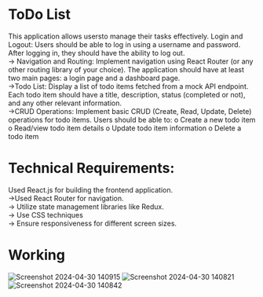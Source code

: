 # ToDo List
This application allows usersto manage their tasks effectively.
Login and Logout: Users should be able to log in using a username and password. After
logging in, they should have the ability to log out.<br>
-> Navigation and Routing: Implement navigation using React Router (or any other routing
library of your choice). The application should have at least two main pages: a login page and
a dashboard page.<br>
->Todo List: Display a list of todo items fetched from a mock API endpoint. Each todo item
should have a title, description, status (completed or not), and any other relevant
information.<br>
->CRUD Operations: Implement basic CRUD (Create, Read, Update, Delete) operations for todo
items. Users should be able to:
o Create a new todo item
o Read/view todo item details
o Update todo item information
o Delete a todo item
# Technical Requirements:
Used React.js for building the frontend application.<br>
->Used React Router for navigation.<br>
-> Utilize state management libraries like Redux.<br>
-> Use CSS techniques<br>
-> Ensure responsiveness for different screen sizes.<br>
# Working
![Screenshot 2024-04-30 140915](https://github.com/KeerthiR8517/Todos/assets/134034670/14e2ae27-81e8-4ef9-ac54-29a116f42ee2)
![Screenshot 2024-04-30 140821](https://github.com/KeerthiR8517/Todos/assets/134034670/439d8340-785d-4705-8350-86fd922c25ea)
![Screenshot 2024-04-30 140842](https://github.com/KeerthiR8517/Todos/assets/134034670/c9471fe5-18ca-44c0-93e4-30e8e9da915a)


